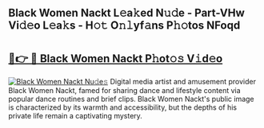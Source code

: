 ## Black Women Nackt L𝚎a𝚔ed N𝚞𝚍e - Part-VHw Vi𝚍𝚎o L𝚎a𝚔s - H𝚘𝚝 O𝚗𝚕yf𝚊ns P𝚑𝚘tos NFoqd

# <h2><a href="http://kf8o9lm.oniu.top/?m=Black+Women+Nackt">🔗👉 🔴 Black Women Nackt P𝚑ot𝚘𝚜 V𝚒d𝚎o</a></h2>

[![Black Women Nackt Nu𝚍e𝚜](https://i.imgur.com/0qMVB7G.gif)](http://kf8o9lm.oniu.top/?m=Black+Women+Nackt)
Digital media artist and amusement provider Black Women Nackt, famed for sharing dance and lifestyle content via popular dance routines and brief clips. Black Women Nackt's public image is characterized by its warmth and accessibility, but the depths of his private life remain a captivating mystery.  
